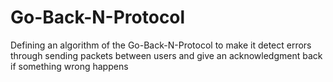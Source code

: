 # Go-Back-N-Protocol
Defining an algorithm of the Go-Back-N-Protocol to make it detect errors through sending packets between users and give an acknowledgment back if something wrong happens
